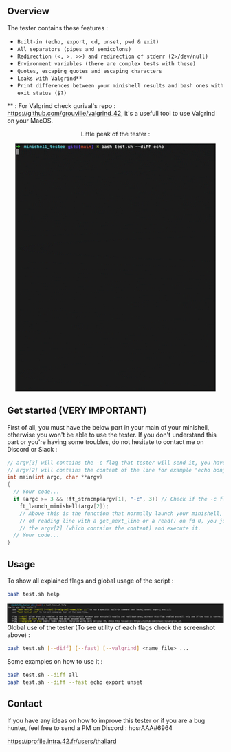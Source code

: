 ## Overview

The tester contains these features :
- ``Built-in (echo, export, cd, unset, pwd & exit)``
- ``All separators (pipes and semicolons)``
- ``Redirection (<, >, >>) and redirection of stderr (2>/dev/null)``
- ``Environment variables (there are complex tests with these)``
- ``Quotes, escaping quotes and escaping characters``
- ``Leaks with Valgrind**``
- ``Print differences between your minishell results and bash ones with exit status ($?)``

** : For Valgrind check gurival's repo : https://github.com/grouville/valgrind_42, it's a usefull tool to use Valgrind on your MacOS.
<p align="center">Little peak of the tester :</p>
<p align="center">
  <img src="tmp/preview.gif" alt="animated" />
</p>

## Get started (VERY IMPORTANT)
First of all, you must have the below part in your main of your minishell, otherwise you won't be able to use the tester.
If you don't understand this part or you're having some troubles, do not hesitate to contact me on Discord or Slack :
```cpp
// argv[3] will contains the -c flag that tester will send it, you have to check it
// argv[2] will contains the content of the line for example "echo bonjour ; ls -la" 
int main(int argc, char **argv)
{
  // Your code...
  if (argc >= 3 && !ft_strncmp(argv[1], "-c", 3)) // Check if the -c flag is enabled
    ft_launch_minishell(argv[2]);
    // Above this is the function that normally launch your minishell, instead 
    // of reading line with a get_next_line or a read() on fd 0, you just have to get
    // the argv[2] (which contains the content) and execute it.
  // Your code...
}
```

## Usage

To show all explained flags and global usage of the script :
```bash
bash test.sh help 
```
![](tmp/help.png)
Global use of the tester (To see utility of each flags check the screenshot above) :
```bash
bash test.sh [--diff] [--fast] [--valgrind] <name_file> ...
```
Some examples on how to use it :
```bash
bash test.sh --diff all
bash test.sh --diff --fast echo export unset
```

## Contact
If you have any ideas on how to improve this tester or if you are a bug hunter, feel free to send a PM on Discord : hosrAAA#6964

https://profile.intra.42.fr/users/thallard
